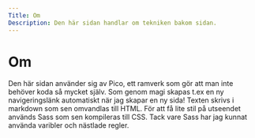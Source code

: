 ```yaml
---
Title: Om
Description: Den här sidan handlar om tekniken bakom sidan.
---
```


Om
============
Den här sidan använder sig av Pico, ett ramverk som gör att man inte behöver koda så mycket själv. Som genom magi skapas t.ex en ny navigeringslänk automatiskt när jag skapar en ny sida! Texten skrivs i markdown som sen omvandlas till HTML. För att få lite stil på utseendet används Sass som sen kompileras till CSS. Tack vare Sass har jag kunnat använda varibler och nästlade regler.